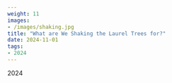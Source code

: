```yaml
---
weight: 11
images:
- /images/shaking.jpg
title: "What are We Shaking the Laurel Trees for?"
date: 2024-11-01
tags:
- 2024
---
```

2024

